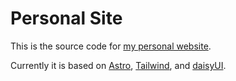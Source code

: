 # Personal Site

This is the source code for [my personal website](caden-parajuli.github.io).

Currently it is based on [Astro](https://astro.build/), [Tailwind](https://tailwindcss.com), and [daisyUI](https://daisyui.com).

